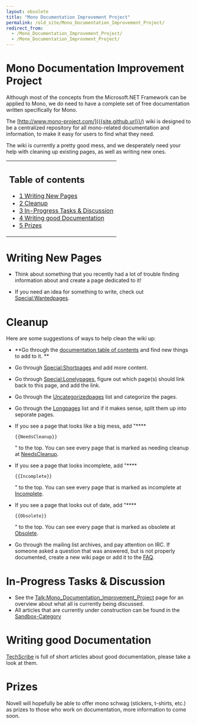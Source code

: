```yaml
---
layout: obsolete
title: "Mono Documentation Improvement Project"
permalink: /old_site/Mono_Documentation_Improvement_Project/
redirect_from:
  - /Mono_Documentation_Improvement_Project/
  - /Mono_Documentation_Improvment_Project/
---
```


Mono Documentation Improvement Project
======================================

 Although most of the concepts from the Microsoft.NET Framework can be applied to Mono, we do need to have a complete set of free documentation written specifically for Mono.

The [http://www.mono-project.com/]({{site.github.url}}/) wiki is designed to be a centralized repository for all mono-related documentation and information, to make it easy for users to find what they need.

The wiki is currently a pretty good mess, and we desperately need your help with cleaning up existing pages, as well as writing new ones.

<table>
<col width="100%" />
<tbody>
<tr class="odd">
<td align="left"><h2>Table of contents</h2>
<ul>
<li><a href="#writing-new-pages">1 Writing New Pages</a></li>
<li><a href="#cleanup">2 Cleanup</a></li>
<li><a href="#in-progress-tasks--discussion">3 In-Progress Tasks &amp; Discussion</a></li>
<li><a href="#writing-good-documentation">4 Writing good Documentation</a></li>
<li><a href="#prizes">5 Prizes</a></li>
</ul></td>
</tr>
</tbody>
</table>

Writing New Pages
=================

-   Think about something that you recently had a lot of trouble finding information about and create a page dedicated to it!

-   If you need an idea for something to write, check out [Special:Wantedpages]({{site.github.url}}/old_site/Special:WantedPages "Special:WantedPages").

Cleanup
=======

Here are some suggestions of ways to help clean the wiki up:

-   **Go through the [documentation table of contents]({{site.github.url}}/old_site/Start "Start") and find new things to add to it.
    **
-   Go through [Special:Shortpages]({{site.github.url}}/old_site/Special:ShortPages "Special:ShortPages") and add more content.
-   Go through [Special:Lonelypages]({{site.github.url}}/old_site/Special:LonelyPages "Special:LonelyPages"), figure out which page(s) should link back to this page, and add the link.
-   Go through the [Uncategorizedpages]({{site.github.url}}/Special:Uncategorizedpages) list and categorize the pages.
-   Go through the [Longpages]({{site.github.url}}/Special:Longpages) list and if it makes sense, split them up into seporate pages.
-   If you see a page that looks like a big mess, add "****

    ``` nowiki
    {{NeedsCleanup}}
    ```

    " to the top.
    You can see every page that is marked as needing cleanup at [NeedsCleanup]({{site.github.url}}/Category:NeedsCleanup).

-   If you see a page that looks incomplete, add "****

    ``` nowiki
    {{Incomplete}}
    ```

    " to the top.
    You can see every page that is marked as incomplete at [Incomplete]({{site.github.url}}/Category:Incomplete).

-   If you see a page that looks out of date, add "****

    ``` nowiki
    {{Obsolete}}
    ```

    " to the top.
    You can see every page that is marked as obsolete at [Obsolete]({{site.github.url}}/Category:Obsolete).

-   Go through the mailing list archives, and pay attention on IRC. If someone asked a question that was answered, but is not properly documented, create a new wiki page or add it to the [FAQ]({{site.github.url}}/old_site/FAQ "FAQ").

In-Progress Tasks & Discussion
==============================

-   See the [Talk:Mono\_Documentation\_Improvement\_Project]({{site.github.url}}/old_site/Talk:Mono_Documentation_Improvement_Project "Talk:Mono Documentation Improvement Project") page for an overview about what all is currently being discussed.
-   All articles that are currently under construction can be found in the [Sandbox-Category]({{site.github.url}}/Category:Sandbox)

Writing good Documentation
==========================

[TechScribe](http://www.techscribe.co.uk/techw/articles.htm) is full of short articles about good documentation, please take a look at them.

Prizes
======

Novell will hopefully be able to offer mono schwag (stickers, t-shirts, etc.) as prizes to those who work on documentation, more information to come soon.

